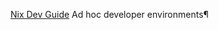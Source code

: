 
[Nix Dev Guide](https://nix.dev/tutorials/ad-hoc-developer-environments)
Ad hoc developer environments¶
